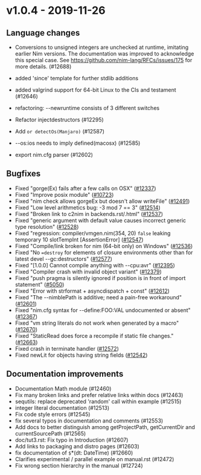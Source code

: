 # v1.0.4 - 2019-11-26



## Language changes

- Conversions to unsigned integers are unchecked at runtime, imitating earlier Nim
  versions. The documentation was improved to acknowledge this special case.
  See https://github.com/nim-lang/RFCs/issues/175 for more details. (#12688)

- added 'since' template for further stdlib additions

- added valgrind support for 64-bit Linux to the CIs and testament (#12646)

- refactoring: --newruntime consists of 3 different switches

- Refactor injectdestructors (#12295)

- Add `or detectOs(Manjaro)` (#12587)

- --os:ios needs to imply defined(macosx) (#12585)

- export nim.cfg parser (#12602)



## Bugfixes

- Fixed "gorge(Ex) fails after a few calls on OSX"
  ([#12337](https://github.com/nim-lang/Nim/issues/12337))
- Fixed "Improve posix module"
  ([#10723](https://github.com/nim-lang/Nim/issues/10723))
- Fixed "nim check allows gorgeEx but doesn't allow writeFile"
  ([#12491](https://github.com/nim-lang/Nim/issues/12491))
- Fixed "Low level arithmetics bug: -3 mod 7 == 3"
  ([#12514](https://github.com/nim-lang/Nim/issues/12514))
- Fixed "Broken link to c2nim in backends.rst/.html"
  ([#12537](https://github.com/nim-lang/Nim/issues/12537))
- Fixed "generic argument with default value causes incorrect generic type resolution"
  ([#12528](https://github.com/nim-lang/Nim/issues/12528))
- Fixed "regression: compiler/vmgen.nim(354, 20) `false` leaking temporary 10 slotTempInt [AssertionError]
  ([#12547](https://github.com/nim-lang/Nim/issues/12547))
- Fixed "Compile/link broken for nim (64-bit only) on Windows"
  ([#12536](https://github.com/nim-lang/Nim/issues/12536))
- Fixed "No `=destroy` for elements of closure environments other than for latest devel --gc:destructors"
  ([#12577](https://github.com/nim-lang/Nim/issues/12577))
- Fixed "[1.0.0] Cannot compile anything with --cpu:avr"
  ([#12395](https://github.com/nim-lang/Nim/issues/12395))
- Fixed "Compiler crash with invalid object variant"
  ([#12379](https://github.com/nim-lang/Nim/issues/12379))
- Fixed "push pragma is silently ignored if position is in front of import statement"
  ([#5050](https://github.com/nim-lang/Nim/issues/5050))
- Fixed "Error with strformat + asyncdispatch + const"
  ([#12612](https://github.com/nim-lang/Nim/issues/12612))
- Fixed "The --nimblePath is additive; need a pain-free workaround"
  ([#12601](https://github.com/nim-lang/Nim/issues/12601))
- Fixed "nim.cfg syntax for --define:FOO:VAL undocumented or absent"
  ([#12367](https://github.com/nim-lang/Nim/issues/12367))
- Fixed "vm string literals do not work when generated by a macro"
  ([#12670](https://github.com/nim-lang/Nim/issues/12670))
- Fixed "StaticRead does force a recompile if static file changes."
  ([#12663](https://github.com/nim-lang/Nim/issues/12663))
- Fixed crash in terminate handler
  ([#12572](https://github.com/nim-lang/Nim/pull/12572))
- Fixed newLit for objects having string fields
  ([#12542](https://github.com/nim-lang/Nim/pull/12542))



## Documentation improvements

- Documentation Math module (#12460)
- Fix many broken links and prefer relative links within docs (#12463)
- sequtils: replace deprecated 'random' call within example (#12515)
- integer literal documentation (#12513)
- Fix code style errors (#12545)
- fix several typos in documentation and comments (#12553)
- Add docs to better distinguish among getProjectPath, getCurrentDir and currentSourcePath (#12565)
- doc/tut3.rst: Fix typo in Introduction (#12607)
- Add links to packaging and distro pages (#12603)
- fix documentation of `$`\*(dt: DateTime) (#12660)
- Clarifies experimental / parallel example on manual.rst (#12472)
- Fix wrong section hierarchy in the manual (#12724)
